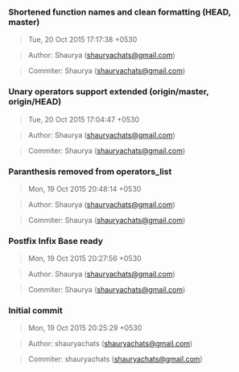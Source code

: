 ### Shortened function names and clean formatting (HEAD, master)
>Tue, 20 Oct 2015 17:17:38 +0530

>Author: Shaurya (shauryachats@gmail.com)

>Commiter: Shaurya (shauryachats@gmail.com)




### Unary operators support extended (origin/master, origin/HEAD)
>Tue, 20 Oct 2015 17:04:47 +0530

>Author: Shaurya (shauryachats@gmail.com)

>Commiter: Shaurya (shauryachats@gmail.com)




### Paranthesis removed from operators_list
>Mon, 19 Oct 2015 20:48:14 +0530

>Author: Shaurya (shauryachats@gmail.com)

>Commiter: Shaurya (shauryachats@gmail.com)




### Postfix Infix Base ready
>Mon, 19 Oct 2015 20:27:56 +0530

>Author: Shaurya (shauryachats@gmail.com)

>Commiter: Shaurya (shauryachats@gmail.com)




### Initial commit
>Mon, 19 Oct 2015 20:25:29 +0530

>Author: shauryachats (shauryachats@gmail.com)

>Commiter: shauryachats (shauryachats@gmail.com)




